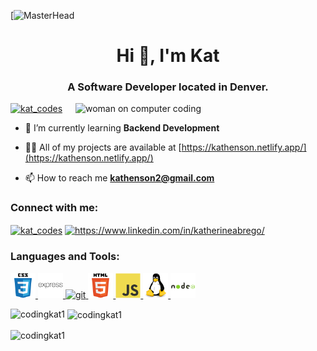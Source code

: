 [![MasterHead](https://thumbs.gfycat.com/ColorlessBitesizedKob-max-1mb.gif)
<h1 align="center">Hi 👋, I'm Kat</h1>
<h3 align="center">A Software Developer located in Denver.</h3>
<img align="right" alt="woman on computer coding" width="400" src="https://images.squarespace-cdn.com/content/v1/5f402a9d4e121b7f850b4374/1598040805419-QIEZIF4KLQAPB0VV6B58/App-Developer.gif">

<p align="left"> <a href="https://twitter.com/kat_codes" target="blank"><img src="https://img.shields.io/twitter/follow/kat_codes?logo=twitter&style=for-the-badge" alt="kat_codes" /></a> </p>

- 🌱 I’m currently learning **Backend Development**

- 👨‍💻 All of my projects are available at [https://kathenson.netlify.app/](https://kathenson.netlify.app/)

- 📫 How to reach me **kathenson2@gmail.com**

<h3 align="left">Connect with me:</h3>
<p align="left">
<a href="https://twitter.com/kat_codes" target="blank"><img align="center" src="https://raw.githubusercontent.com/rahuldkjain/github-profile-readme-generator/master/src/images/icons/Social/twitter.svg" alt="kat_codes" height="30" width="40" /></a>
<a href="https://linkedin.com/in/https://www.linkedin.com/in/katherineabrego/" target="blank"><img align="center" src="https://raw.githubusercontent.com/rahuldkjain/github-profile-readme-generator/master/src/images/icons/Social/linked-in-alt.svg" alt="https://www.linkedin.com/in/katherineabrego/" height="30" width="40" /></a>
</p>

<h3 align="left">Languages and Tools:</h3>
<p align="left"> <a href="https://www.w3schools.com/css/" target="_blank" rel="noreferrer"> <img src="https://raw.githubusercontent.com/devicons/devicon/master/icons/css3/css3-original-wordmark.svg" alt="css3" width="40" height="40"/> </a> <a href="https://expressjs.com" target="_blank" rel="noreferrer"> <img src="https://raw.githubusercontent.com/devicons/devicon/master/icons/express/express-original-wordmark.svg" alt="express" width="40" height="40"/> </a> <a href="https://git-scm.com/" target="_blank" rel="noreferrer"> <img src="https://www.vectorlogo.zone/logos/git-scm/git-scm-icon.svg" alt="git" width="40" height="40"/> </a> <a href="https://www.w3.org/html/" target="_blank" rel="noreferrer"> <img src="https://raw.githubusercontent.com/devicons/devicon/master/icons/html5/html5-original-wordmark.svg" alt="html5" width="40" height="40"/> </a> <a href="https://developer.mozilla.org/en-US/docs/Web/JavaScript" target="_blank" rel="noreferrer"> <img src="https://raw.githubusercontent.com/devicons/devicon/master/icons/javascript/javascript-original.svg" alt="javascript" width="40" height="40"/> </a> <a href="https://www.linux.org/" target="_blank" rel="noreferrer"> <img src="https://raw.githubusercontent.com/devicons/devicon/master/icons/linux/linux-original.svg" alt="linux" width="40" height="40"/> </a> <a href="https://nodejs.org" target="_blank" rel="noreferrer"> <img src="https://raw.githubusercontent.com/devicons/devicon/master/icons/nodejs/nodejs-original-wordmark.svg" alt="nodejs" width="40" height="40"/> </a> </p>

<p><img align="left" src="https://github-readme-stats.vercel.app/api/top-langs?username=codingkat1&show_icons=true&locale=en&layout=compact" alt="codingkat1" /></p>

<p>&nbsp;<img align="center" src="https://github-readme-stats.vercel.app/api?username=codingkat1&show_icons=true&locale=en" alt="codingkat1" /></p>

<p><img align="center" src="https://github-readme-streak-stats.herokuapp.com/?user=codingkat1&" alt="codingkat1" /></p>
